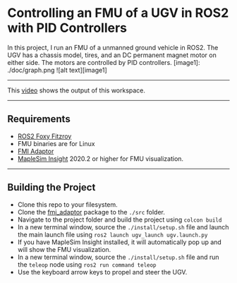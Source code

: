 # Controlling an FMU of a UGV in ROS2 with PID Controllers
In this project, I run an FMU of a unmanned ground vehicle in ROS2. The UGV has a chassis model, tires, and an DC permanent magnet motor on either side. The motors are controlled by PID controllers. 
[image1]: ./doc/graph.png
![alt text][image1]

---
This [video](https://www.youtube.com/watch?v=vp9wAlj1cb8) shows the output of this workspace.

---
## Requirements
* [ROS2 Foxy Fitzroy](https://docs.ros.org/en/foxy/Releases/Release-Foxy-Fitzroy.html)
* FMU binaries are for Linux
* [FMI Adaptor](https://github.com/boschresearch/fmi_adapter)
* [MapleSim Insight](https://www.maplesoft.com/products/maplesim-insight/) 2020.2 or higher for FMU visualization.

---
## Building the Project
* Clone this repo to your filesystem.
* Clone the [fmi_adaptor](https://github.com/boschresearch/fmi_adapter/tree/master/fmi_adapter) package to the `./src` folder.
* Navigate to the project folder and build the project using `colcon build`
* In a new terminal window, source the `./install/setup.sh` file and launch the main launch file using `ros2 launch ugv_launch ugv.launch.py`
* If you have MapleSim Insight installed, it will automatically pop up and will show the FMU visualization.
* In a new terminal window, source the `./install/setup.sh` file and run the `teleop` node using `ros2 run command teleop`
* Use the keyboard arrow keys to propel and steer the UGV.

